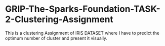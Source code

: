 # GRIP-The-Sparks-Foundation-TASK-2-Clustering-Assignment
This is a clustering Assignment of IRIS DATASET where I have to predict the optimum number of cluster and present it visually.
